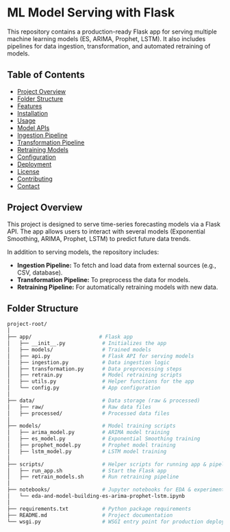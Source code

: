 # ML Model Serving with Flask

This repository contains a production-ready Flask app for serving multiple machine learning models (ES, ARIMA, Prophet, LSTM). It also includes pipelines for data ingestion, transformation, and automated retraining of models.

## Table of Contents
- [Project Overview](#project-overview)
- [Folder Structure](#folder-structure)
- [Features](#features)
- [Installation](#installation)
- [Usage](#usage)
- [Model APIs](#model-apis)
- [Ingestion Pipeline](#ingestion-pipeline)
- [Transformation Pipeline](#transformation-pipeline)
- [Retraining Models](#retraining-models)
- [Configuration](#configuration)
- [Deployment](#deployment)
- [License](#license)
- [Contributing](#contributing)
- [Contact](#contact)

## Project Overview

This project is designed to serve time-series forecasting models via a Flask API. The app allows users to interact with several models (Exponential Smoothing, ARIMA, Prophet, LSTM) to predict future data trends.

In addition to serving models, the repository includes:
- **Ingestion Pipeline:** To fetch and load data from external sources (e.g., CSV, database).
- **Transformation Pipeline:** To preprocess the data for models.
- **Retraining Pipeline:** For automatically retraining models with new data.

## Folder Structure

```bash
project-root/
│
├── app/                      # Flask app
│   ├── __init__.py            # Initializes the app
│   ├── models/                # Trained models
│   ├── api.py                 # Flask API for serving models
│   ├── ingestion.py           # Data ingestion logic
│   ├── transformation.py      # Data preprocessing steps
│   ├── retrain.py             # Model retraining scripts
│   ├── utils.py               # Helper functions for the app
│   └── config.py              # App configuration
│
├── data/                      # Data storage (raw & processed)
│   ├── raw/                   # Raw data files
│   ├── processed/             # Processed data files
│
├── models/                    # Model training scripts
│   ├── arima_model.py         # ARIMA model training
│   ├── es_model.py            # Exponential Smoothing training
│   ├── prophet_model.py       # Prophet model training
│   ├── lstm_model.py          # LSTM model training
│
├── scripts/                   # Helper scripts for running app & pipelines
│   ├── run_app.sh             # Start the Flask app
│   ├── retrain_models.sh      # Run retraining pipeline
│
├── notebooks/                 # Jupyter notebooks for EDA & experiments
│   └── eda-and-model-building-es-arima-prophet-lstm.ipynb
│
├── requirements.txt           # Python package requirements
├── README.md                  # Project documentation
└── wsgi.py                    # WSGI entry point for production deployment
